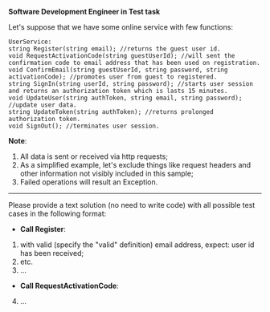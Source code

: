 ﻿**Software Development Engineer in Test task**

Let's suppose that we have some online service with few functions:

```
UserService:
string Register(string email); //returns the guest user id.
void RequestActivationCode(string guestUserId); //will sent the confirmation code to email address that has been used on registration.
void ConfirmEmail(string guestUserId, string password, string activationCode); //promotes user from guest to registered.
string SignIn(string userId, string password); //starts user session and returns an authorization token which is lasts 15 minutes.
void UpdateUser(string authToken, string email, string password); //update user data.
string UpdateToken(string authToken); //returns prolonged authorization token.
void SignOut(); //terminates user session.

```
**Note**: 
1. All data is sent or received via http requests;
2. As a simplified example, let's exclude things like request headers and other information not visibly included in this sample;
3. Failed operations will result an Exception.
----
Please provide a text solution (no need to write code) with all possible test cases in the following format:

- **Call Register**:
1. with valid (specify the "valid" definition) email address, expect: user id has been received;
2. etc.
3. ...

- **Call RequestActivationCode**:
4. ...